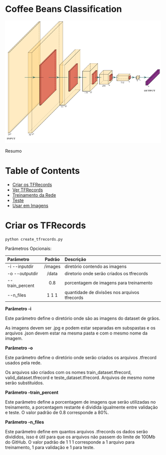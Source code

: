 # Coffee Beans Classification

![CoffeeNet6](classi_net.png)

Resumo

# Table of Contents
* [Criar os TFRecords](#criar-os-tfrecords)
* [Ver TFRecords](#ver-tfrecords)
* [Treinamento da Rede](#treinamento-da-rede)
* [Teste](#teste)
* [Usar em Imagens](#usar-em-imagens)

# Criar os TFRecords

```
python create_tfrecords.py
```

Parâmetros Opcionais:

| **Parâmetro**   | **Padrão** | **Descrição**                                 |
| :-------------- | :--------: | :-------------------------------------------- |
| -i --inputdir   |  /images   | diretório contendo as imagens                 |
| -o --outputdir  |   /data    | diretorio onde serão criados os tfrecords     |
| --train_percent |    0.8     | porcentagem de imagens para treinamento       |
| --n_files       |   1 1 1    | quantidade de divisões nos arquivos tfrecords |

**Parâmetro -i**

Este parâmetro define o diretório onde são as imagens do dataset de grãos.

As imagens devem ser .jpg e podem estar separadas em subspastas e os arquivos .json devem estar na mesma pasta e com o mesmo nome da imagem.

**Parâmetro -o**

Este parâmetro define o diretório onde serão criados os arquivos .tfrecord usados pela rede.

Os arquivos são criados com os nomes train_dataset.tfrecord, valid_dataset.tfrecord e teste_dataset.tfrecord. Arquivos de mesmo nome serão substituídos.

**Parâmetro -train_percent**

Este parâmetro define a porcentagem de imagens que serão utilizadas no treinamento, a porcentagem restante é dividida igualmente entre validação e teste. O valor padrão de 0.8 corresponde a 80%.

**Parâmetro -n_files**

Este parâmetro define em quantos arquivos .tfrecords os dados serão divididos, isso é útil para que os arquivos não passem do limite de 100Mb do GitHub. O valor padrão de 1 1 1 corresponde a 1 arquivo para treinamento, 1 para validação e 1 para teste.